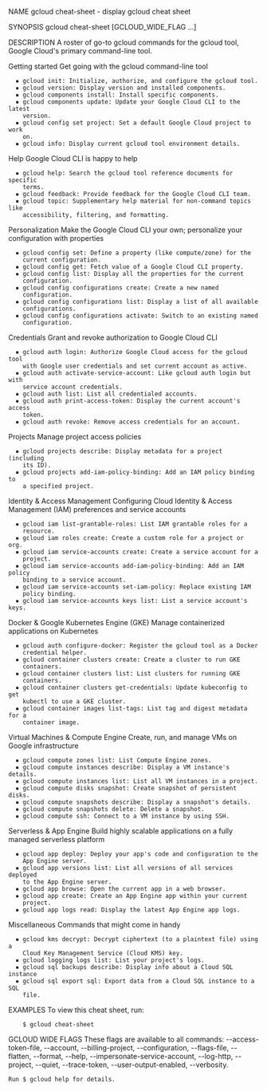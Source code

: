 NAME
    gcloud cheat-sheet - display gcloud cheat sheet

SYNOPSIS
    gcloud cheat-sheet [GCLOUD_WIDE_FLAG ...]

DESCRIPTION
    A roster of go-to gcloud commands for the gcloud tool, Google Cloud's
    primary command-line tool.

  Getting started
    Get going with the gcloud command-line tool

      ▪ gcloud init: Initialize, authorize, and configure the gcloud tool.
      ▪ gcloud version: Display version and installed components.
      ▪ gcloud components install: Install specific components.
      ▪ gcloud components update: Update your Google Cloud CLI to the latest
        version.
      ▪ gcloud config set project: Set a default Google Cloud project to work
        on.
      ▪ gcloud info: Display current gcloud tool environment details.

  Help
    Google Cloud CLI is happy to help

      ▪ gcloud help: Search the gcloud tool reference documents for specific
        terms.
      ▪ gcloud feedback: Provide feedback for the Google Cloud CLI team.
      ▪ gcloud topic: Supplementary help material for non-command topics like
        accessibility, filtering, and formatting.

  Personalization
    Make the Google Cloud CLI your own; personalize your configuration with
    properties

      ▪ gcloud config set: Define a property (like compute/zone) for the
        current configuration.
      ▪ gcloud config get: Fetch value of a Google Cloud CLI property.
      ▪ gcloud config list: Display all the properties for the current
        configuration.
      ▪ gcloud config configurations create: Create a new named
        configuration.
      ▪ gcloud config configurations list: Display a list of all available
        configurations.    
      ▪ gcloud config configurations activate: Switch to an existing named
        configuration.

  Credentials
    Grant and revoke authorization to Google Cloud CLI

      ▪ gcloud auth login: Authorize Google Cloud access for the gcloud tool
        with Google user credentials and set current account as active.
      ▪ gcloud auth activate-service-account: Like gcloud auth login but with
        service account credentials.
      ▪ gcloud auth list: List all credentialed accounts.
      ▪ gcloud auth print-access-token: Display the current account's access
        token.
      ▪ gcloud auth revoke: Remove access credentials for an account.

  Projects
    Manage project access policies

      ▪ gcloud projects describe: Display metadata for a project (including
        its ID).
      ▪ gcloud projects add-iam-policy-binding: Add an IAM policy binding to
        a specified project.

  Identity & Access Management
    Configuring Cloud Identity & Access Management (IAM) preferences and
    service accounts

      ▪ gcloud iam list-grantable-roles: List IAM grantable roles for a
        resource.
      ▪ gcloud iam roles create: Create a custom role for a project or org.
      ▪ gcloud iam service-accounts create: Create a service account for a
        project.
      ▪ gcloud iam service-accounts add-iam-policy-binding: Add an IAM policy
        binding to a service account.
      ▪ gcloud iam service-accounts set-iam-policy: Replace existing IAM
        policy binding.
      ▪ gcloud iam service-accounts keys list: List a service account's keys.

  Docker & Google Kubernetes Engine (GKE)
  Manage containerized applications on Kubernetes

      ▪ gcloud auth configure-docker: Register the gcloud tool as a Docker
        credential helper.
      ▪ gcloud container clusters create: Create a cluster to run GKE
        containers.
      ▪ gcloud container clusters list: List clusters for running GKE
        containers.
      ▪ gcloud container clusters get-credentials: Update kubeconfig to get
        kubectl to use a GKE cluster.
      ▪ gcloud container images list-tags: List tag and digest metadata for a
        container image.

  Virtual Machines & Compute Engine
    Create, run, and manage VMs on Google infrastructure

      ▪ gcloud compute zones list: List Compute Engine zones.
      ▪ gcloud compute instances describe: Display a VM instance's details.
      ▪ gcloud compute instances list: List all VM instances in a project.
      ▪ gcloud compute disks snapshot: Create snapshot of persistent disks.
      ▪ gcloud compute snapshots describe: Display a snapshot's details.
      ▪ gcloud compute snapshots delete: Delete a snapshot.
      ▪ gcloud compute ssh: Connect to a VM instance by using SSH.

  Serverless & App Engine
    Build highly scalable applications on a fully managed serverless platform

      ▪ gcloud app deploy: Deploy your app's code and configuration to the
        App Engine server.
      ▪ gcloud app versions list: List all versions of all services deployed
        to the App Engine server.
      ▪ gcloud app browse: Open the current app in a web browser.
      ▪ gcloud app create: Create an App Engine app within your current
        project.
      ▪ gcloud app logs read: Display the latest App Engine app logs.

  Miscellaneous
    Commands that might come in handy

      ▪ gcloud kms decrypt: Decrypt ciphertext (to a plaintext file) using a
        Cloud Key Management Service (Cloud KMS) key.
      ▪ gcloud logging logs list: List your project's logs.
      ▪ gcloud sql backups describe: Display info about a Cloud SQL instance
      ▪ gcloud sql export sql: Export data from a Cloud SQL instance to a SQL
        file.

EXAMPLES
    To view this cheat sheet, run:

        $ gcloud cheat-sheet

GCLOUD WIDE FLAGS
    These flags are available to all commands: --access-token-file, --account,
    --billing-project, --configuration, --flags-file, --flatten, --format,
    --help, --impersonate-service-account, --log-http, --project, --quiet,
    --trace-token, --user-output-enabled, --verbosity.

    Run $ gcloud help for details.  
 
      
